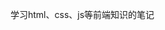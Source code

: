 <!--
 * @Descripttion : 
 * @Author       : Seulf
 * @Date         : 2021-02-14 20:07:25
 * @LastEditors  : Seulf
 * @LastEditTime : 2021-02-25 19:13:12
-->
学习html、css、js等前端知识的笔记 